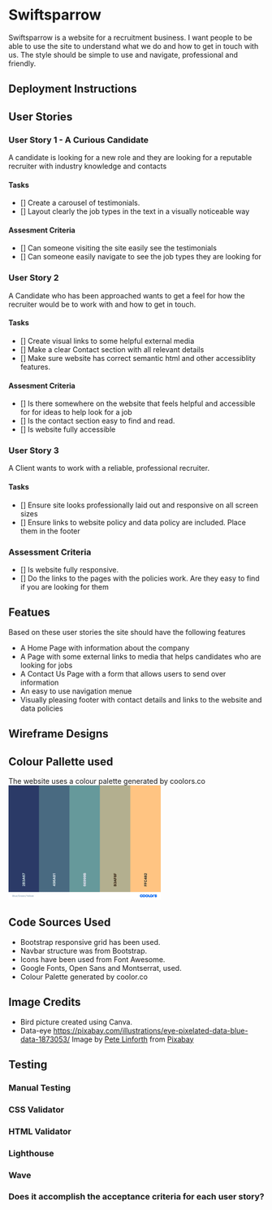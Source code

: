 # Swiftsparrow
 
 Swiftsparrow is a website for a recruitment business. I want people to be able to use the site to understand what we do and how to get in touch with us. The style should be simple to use and navigate, professional and friendly.

## Deployment Instructions

 ## User Stories
 
 ### User Story 1 - A Curious Candidate
 
 A candidate is looking for a new role and they are looking for a reputable recruiter with industry knowledge and contacts
 
 #### Tasks
 
 - [] Create a carousel of testimonials.
 - [] Layout clearly the job types in the text in a visually noticeable way
 
 #### Assesment Criteria
 
 - [] Can someone visiting the site easily see the testimonials
 - [] Can someone easily navigate to see the job types they are looking for
 
 ### User Story 2 
 
 A Candidate who has been approached wants to get a feel for how the recruiter would be to work with and how to get in touch.
 
 #### Tasks
 
 - [] Create visual links to some helpful external media
 - [] Make a clear Contact section with all relevant details
- [] Make sure website has correct semantic html and other accessiblity features.

 #### Assesment Criteria
 
 - [] Is there somewhere on the website that feels helpful and accessible for for ideas to help look for a job
 - [] Is the contact section easy to find and read.
 - [] Is website fully accessible
 
 ### User Story 3  
 
 A Client wants to work with a reliable, professional recruiter.
 
 #### Tasks
 
 - [] Ensure site looks professionally laid out and responsive on all screen sizes
 - [] Ensure links to website policy and data policy are included. Place them in the footer

 ### Assessment Criteria

 - [] Is website fully responsive.
 - [] Do the links to the pages with the policies work. Are they easy to find if you are looking for them

 ## Featues

 Based on these user stories the site should have the following features
 - A Home Page with information about the company
 - A Page with some external links to media that helps candidates who are looking for jobs
 - A Contact Us Page with a form that allows users to send over information
 - An easy to use navigation menue
 - Visually pleasing footer with contact details and links to the website and data policies

 ## Wireframe Designs

## Colour Pallette used

The website uses a colour palette generated by coolors.co
![Colour Palette of 2b3a67, 496a81, 66999b, b3af8f, ffc482 ](images/Blue_Green_Yellow.png)


## Code Sources Used

- Bootstrap responsive grid has been used.
- Navbar structure was from Bootstrap.
- Icons have been used from Font Awesome.
- Google Fonts, Open Sans and Montserrat, used.
- Colour Palette generated by coolor.co

## Image Credits

- Bird picture created using Canva.
- Data-eye https://pixabay.com/illustrations/eye-pixelated-data-blue-data-1873053/ Image by <a href="https://pixabay.com/users/thedigitalartist-202249/?utm_source=link-attribution&utm_medium=referral&utm_campaign=image&utm_content=1873053">Pete Linforth</a> from <a href="https://pixabay.com//?utm_source=link-attribution&utm_medium=referral&utm_campaign=image&utm_content=1873053">Pixabay</a>


## Testing

### Manual Testing

### CSS Validator

### HTML Validator

### Lighthouse

### Wave

### Does it accomplish the acceptance criteria for each user story?



